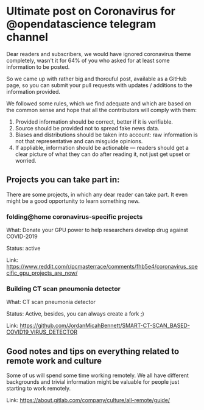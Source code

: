 # Ultimate post on Coronavirus for @opendatascience telegram channel 

Dear readers and subscribers, we would have ignored coronavirus theme completely, wasn't it for 64% of you who asked for at least some information to be posted.

So we came up with rather big and thorouful post, available as a GitHub page, so you can submit your pull requests with updates / additions to the information provided.

We followed some rules, which we find adequate and which are based on the common sense and hope that all the contributors will comply with them:

1. Provided information should be correct, better if it is verifiable.
2. Source should be provided not to spread fake news data.
3. Biases and distributions should be taken into account: raw information is not that representative and can misguide opinions.
4. If appliable, information should be actionable — readers should get a clear picture of what they can do after reading it, not just get upset or worried.


## Projects you can take part in:

There are some projects, in which any dear reader can take part. It even might be a good opportunity to learn something new.

### folding@home coronavirus-specific projects

What: Donate your GPU power to help researchers develop drug against COVID-2019

Status: active

Link: https://www.reddit.com/r/pcmasterrace/comments/fhb5e4/coronavirus_specific_gpu_projects_are_now/

### Building CT scan pneumonia detector

What: CT scan pneumonia detector

Status: Active, besides, you can always create a fork ;)

Link: https://github.com/JordanMicahBennett/SMART-CT-SCAN_BASED-COVID19_VIRUS_DETECTOR

## Good notes and tips on everything related to remote work and culture

Some of us will spend some time working remotely. We all have different backgrounds and trivial information might be valuable for people just starting to work remotely.

Link: https://about.gitlab.com/company/culture/all-remote/guide/


